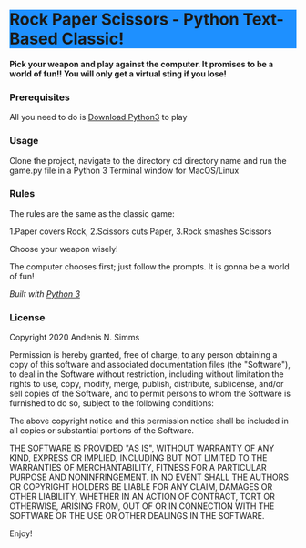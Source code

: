 ## <h1 style="background-color:DodgerBlue;">Rock Paper Scissors - Python Text-Based Classic!</h1>


<b>Pick your weapon and play against the computer. It promises to be a world of fun!! You will only get a virtual sting if you lose!</b>

### Prerequisites
All you need to do is <a href="https://www.python.org/download/releases/3.0/">Download Python3</a> to play

### Usage
Clone the project, navigate to the directory cd directory name and run the game.py file in a Python 3 Terminal window for MacOS/Linux

### Rules
The rules are the same as the classic game:

1.Paper covers Rock, 
2.Scissors cuts Paper, 
3.Rock smashes Scissors

Choose your weapon wisely!

The computer chooses first; just follow the prompts. It is gonna be a world of fun!

<em> Built with <a href="http://www.wiki.python.org/moin/beginnersguide">Python 3</a> </em>



### License
Copyright 2020 Andenis N. Simms

Permission is hereby granted, free of charge, to any person obtaining a copy of this software and associated documentation files (the "Software"), to deal in the Software without restriction, including without limitation the rights to use, copy, modify, merge, publish, distribute, sublicense, and/or sell copies of the Software, and to permit persons to whom the Software is furnished to do so, subject to the following conditions:

The above copyright notice and this permission notice shall be included in all copies or substantial portions of the Software.

THE SOFTWARE IS PROVIDED "AS IS", WITHOUT WARRANTY OF ANY KIND, EXPRESS OR IMPLIED, INCLUDING BUT NOT LIMITED TO THE WARRANTIES OF MERCHANTABILITY, FITNESS FOR A PARTICULAR PURPOSE AND NONINFRINGEMENT. IN NO EVENT SHALL THE AUTHORS OR COPYRIGHT HOLDERS BE LIABLE FOR ANY CLAIM, DAMAGES OR OTHER LIABILITY, WHETHER IN AN ACTION OF CONTRACT, TORT OR OTHERWISE, ARISING FROM, OUT OF OR IN CONNECTION WITH THE SOFTWARE OR THE USE OR OTHER DEALINGS IN THE SOFTWARE.

Enjoy!


